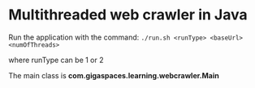 # Multithreaded web crawler in Java

Run the application with the command:
`./run.sh <runType> <baseUrl> <numOfThreads>`

where runType can be 1 or 2

The main class is **com.gigaspaces.learning.webcrawler.Main**
